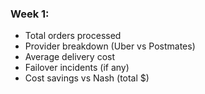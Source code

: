 ### **Week 1:**
- Total orders processed
- Provider breakdown (Uber vs Postmates)
- Average delivery cost
- Failover incidents (if any)
- Cost savings vs Nash (total $)
